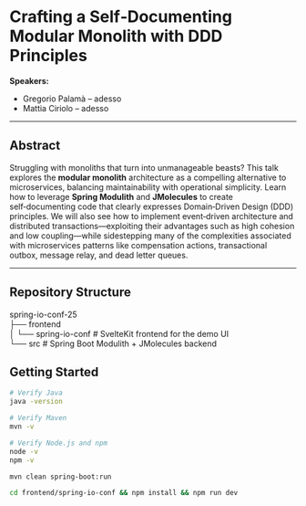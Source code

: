 # Crafting a Self‑Documenting Modular Monolith with DDD Principles

**Speakers:**

- Gregorio Palamà – adesso
- Mattia Ciriolo – adesso

---

## Abstract

Struggling with monoliths that turn into unmanageable beasts? This talk explores the **modular monolith** architecture
as a compelling alternative to microservices, balancing maintainability with operational simplicity. Learn how to
leverage **Spring Modulith** and **JMolecules** to create self‑documenting code that clearly expresses Domain‑Driven
Design (DDD) principles. We will also see how to implement event‑driven architecture and distributed
transactions—exploiting their advantages such as high cohesion and low coupling—while sidestepping many of the
complexities associated with microservices patterns like compensation actions, transactional outbox, message relay, and
dead letter queues.

---

## Repository Structure

spring-io-conf-25\
├── frontend\
│ └── spring-io-conf # SvelteKit frontend for the demo UI\
└── src # Spring Boot Modulith + JMolecules backend

## Getting Started

```bash
# Verify Java
java -version

# Verify Maven
mvn -v

# Verify Node.js and npm
node -v
npm -v

mvn clean spring-boot:run

cd frontend/spring-io-conf && npm install && npm run dev

```

